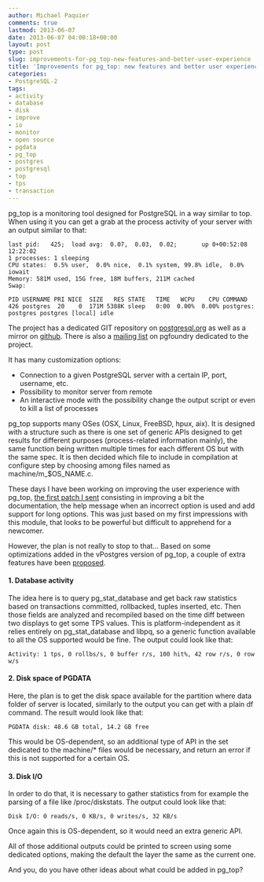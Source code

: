 ```yaml
---
author: Michael Paquier
comments: true
lastmod: 2013-06-07
date: 2013-06-07 04:00:18+00:00
layout: post
type: post
slug: improvements-for-pg_top-new-features-and-better-user-experience
title: 'Improvements for pg_top: new features and better user experience'
categories:
- PostgreSQL-2
tags:
- activity
- database
- disk
- improve
- io
- monitor
- open source
- pgdata
- pg_top
- postgres
- postgresql
- top
- tps
- transaction
---
```


pg\_top is a monitoring tool designed for PostgreSQL in a way similar to top. When using it you can get a grab at the process activity of your server with an output similar to that:

    last pid:   425;  load avg:  0.07,  0.03,  0.02;       up 0+00:52:08                                                                                             12:22:02
    1 processes: 1 sleeping
    CPU states:  0.5% user,  0.0% nice,  0.1% system, 99.8% idle,  0.0% iowait
    Memory: 581M used, 15G free, 18M buffers, 211M cached
    Swap: 
    
    PID USERNAME PRI NICE  SIZE   RES STATE   TIME   WCPU    CPU COMMAND
    426 postgres  20    0  171M 5388K sleep   0:00  0.00%  0.00% postgres: postgres postgres [local] idle

The project has a dedicated GIT repository on [postgresql.org](http://git.postgresql.org/gitweb/?p=pg_top.git;a=summary) as well as a mirror on [github](https://github.com/markwkm/pg_top). There is also a [mailing list](http://lists.pgfoundry.org/mailman/listinfo/ptop-hackers) on pgfoundry dedicated to the project.

It has many customization options:

  * Connection to a given PostgreSQL server with a certain IP, port, username, etc.
  * Possibility to monitor server from remote
  * An interactive mode with the possibility change the output script or even to kill a list of processes

pg\_top supports many OSes (OSX, Linux, FreeBSD, hpux, aix). It is designed with a structure such as there is one set of generic APIs designed to get results for different purposes (process-related information mainly), the same function being written multiple times for each different OS but with the same spec. It is then decided which file to include in compilation at configure step by choosing among files named as machine/m\_$OS\_NAME.c.

These days I have been working on improving the user experience with pg\_top, [the first patch I sent](http://lists.pgfoundry.org/pipermail/ptop-hackers/2013-June/000195.html) consisting in improving a bit the documentation, the help message when an incorrect option is used and add support for long options. This was just based on my first impressions with this module, that looks to be powerful but difficult to apprehend for a newcomer.

However, the plan is not really to stop to that... Based on some optimizations added in the vPostgres version of pg\_top, a couple of extra features have been [proposed](http://lists.pgfoundry.org/pipermail/ptop-hackers/2013-June/000196.html).

#### 1. Database activity

The idea here is to query pg\_stat\_database and get back raw statistics based on transactions committed, rollbacked, tuples inserted, etc. Then those fields are analyzed and recompiled based on the time diff between two displays to get some TPS values. This is platform-independent as it relies entirely on pg\_stat\_database and libpq, so a generic function available to all the OS supported would be fine. The output could look like that:

    Activity: 1 tps, 0 rollbs/s, 0 buffer r/s, 100 hit%, 42 row r/s, 0 row w/s

#### 2. Disk space of PGDATA

Here, the plan is to get the disk space available for the partition where data folder of server is located, similarly to the output you can get with a plain df command. The result would look like that:

    PGDATA disk: 48.6 GB total, 14.2 GB free

This would be OS-dependent, so an additional type of API in the set dedicated to the machine/* files would be necessary, and return an error if this is not supported for a certain OS.

#### 3. Disk I/O

In order to do that, it is necessary to gather statistics from for example the parsing of a file like /proc/diskstats. The output could look like that:

    Disk I/O: 0 reads/s, 0 KB/s, 0 writes/s, 32 KB/s

Once again this is OS-dependent, so it would need an extra generic API.

All of those additional outputs could be printed to screen using some dedicated options, making the default the layer the same as the current one.

And you, do you have other ideas about what could be added in pg\_top?
